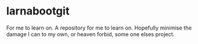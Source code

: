 # larnabootgit
For me to learn on. 
A repository for me to learn on. Hopefully minimise the damage I can to my own, or heaven forbid, some one elses project.
